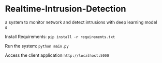 # Realtime-Intrusion-Detection
a system to monitor network and detect intrusions with deep learning model s

Install Requirements:
`pip install -r requirements.txt`

Run the system:
`python main.py`

Access the client application
`http://localhost:5000`